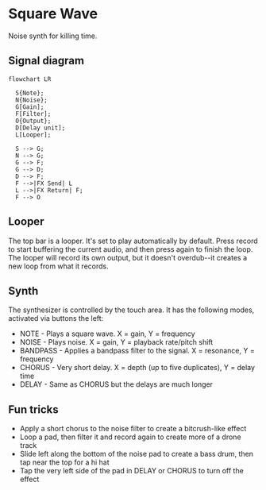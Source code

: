 Square Wave
===========

Noise synth for killing time.

Signal diagram
--------------

```mermaid
flowchart LR

  S{Note};
  N{Noise};
  G[Gain];
  F[Filter];
  O{Output};
  D[Delay unit];
  L[Looper];
  
  S --> G;
  N --> G;
  G --> F;
  G --> D;
  D --> F;
  F -->|FX Send| L
  L -->|FX Return| F;
  F --> O
```

Looper
------

The top bar is a looper. It's set to play automatically by default. Press record to start buffering the current audio, and then press again to finish the loop. The looper will record its own output, but it doesn't overdub--it creates a new loop from what it records.

Synth
-----

The synthesizer is controlled by the touch area. It has the following modes, activated via buttons the left:

* NOTE - Plays a square wave. X = gain, Y = frequency
* NOISE - Plays noise. X = gain, Y = playback rate/pitch shift
* BANDPASS - Applies a bandpass filter to the signal. X = resonance, Y = frequency
* CHORUS - Very short delay. X = depth (up to five duplicates), Y = delay time
* DELAY - Same as CHORUS but the delays are much longer

Fun tricks
----------

* Apply a short chorus to the noise filter to create a bitcrush-like effect
* Loop a pad, then filter it and record again to create more of a drone track
* Slide left along the bottom of the noise pad to create a bass drum, then tap near the top for a hi hat
* Tap the very left side of the pad in DELAY or CHORUS to turn off the effect
